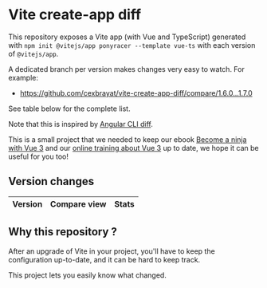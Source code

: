 # Vite create-app diff

This repository exposes a Vite app (with Vue and TypeScript) generated with
`npm init @vitejs/app ponyracer --template vue-ts` with each version of `@vitejs/app`.

A dedicated branch per version makes changes very easy
to watch. For example:

* https://github.com/cexbrayat/vite-create-app-diff/compare/1.6.0...1.7.0

See table below for the complete list.

Note that this is inspired by [Angular CLI diff](https://github.com/cexbrayat/angular-cli-diff).

This is a small project that we needed to keep our ebook [Become a ninja with Vue 3](https://books.ninja-squad.com/vue)
and our [online training about Vue 3](https://vue-exercises.ninja-squad.com) up to date,
we hope it can be useful for you too!

## Version changes

Version|Compare view|Stats
----|----|----


## Why this repository ?

After an upgrade of Vite in your project, you'll have to keep the configuration up-to-date, and it can be hard to keep track.

This project lets you easily know what changed.
